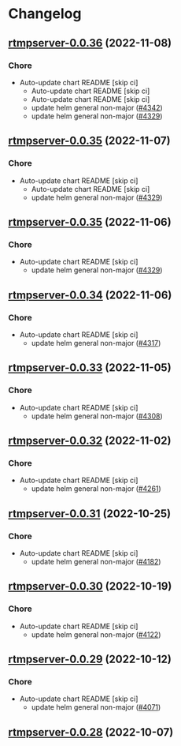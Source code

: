 # Changelog



## [rtmpserver-0.0.36](https://github.com/truecharts/charts/compare/rtmpserver-0.0.34...rtmpserver-0.0.36) (2022-11-08)

### Chore

- Auto-update chart README [skip ci]
  - Auto-update chart README [skip ci]
  - Auto-update chart README [skip ci]
  - update helm general non-major ([#4342](https://github.com/truecharts/charts/issues/4342))
  - update helm general non-major ([#4329](https://github.com/truecharts/charts/issues/4329))




## [rtmpserver-0.0.35](https://github.com/truecharts/charts/compare/rtmpserver-0.0.34...rtmpserver-0.0.35) (2022-11-07)

### Chore

- Auto-update chart README [skip ci]
  - Auto-update chart README [skip ci]
  - update helm general non-major ([#4329](https://github.com/truecharts/charts/issues/4329))




## [rtmpserver-0.0.35](https://github.com/truecharts/charts/compare/rtmpserver-0.0.34...rtmpserver-0.0.35) (2022-11-06)

### Chore

- Auto-update chart README [skip ci]
  - update helm general non-major ([#4329](https://github.com/truecharts/charts/issues/4329))




## [rtmpserver-0.0.34](https://github.com/truecharts/charts/compare/rtmpserver-0.0.33...rtmpserver-0.0.34) (2022-11-06)

### Chore

- Auto-update chart README [skip ci]
  - update helm general non-major ([#4317](https://github.com/truecharts/charts/issues/4317))




## [rtmpserver-0.0.33](https://github.com/truecharts/charts/compare/rtmpserver-0.0.32...rtmpserver-0.0.33) (2022-11-05)

### Chore

- Auto-update chart README [skip ci]
  - update helm general non-major ([#4308](https://github.com/truecharts/charts/issues/4308))




## [rtmpserver-0.0.32](https://github.com/truecharts/charts/compare/rtmpserver-0.0.31...rtmpserver-0.0.32) (2022-11-02)

### Chore

- Auto-update chart README [skip ci]
  - update helm general non-major ([#4261](https://github.com/truecharts/charts/issues/4261))




## [rtmpserver-0.0.31](https://github.com/truecharts/charts/compare/rtmpserver-0.0.30...rtmpserver-0.0.31) (2022-10-25)

### Chore

- Auto-update chart README [skip ci]
  - update helm general non-major ([#4182](https://github.com/truecharts/charts/issues/4182))




## [rtmpserver-0.0.30](https://github.com/truecharts/charts/compare/rtmpserver-0.0.29...rtmpserver-0.0.30) (2022-10-19)

### Chore

- Auto-update chart README [skip ci]
  - update helm general non-major ([#4122](https://github.com/truecharts/charts/issues/4122))




## [rtmpserver-0.0.29](https://github.com/truecharts/charts/compare/rtmpserver-0.0.28...rtmpserver-0.0.29) (2022-10-12)

### Chore

- Auto-update chart README [skip ci]
  - update helm general non-major ([#4071](https://github.com/truecharts/charts/issues/4071))




## [rtmpserver-0.0.28](https://github.com/truecharts/charts/compare/rtmpserver-0.0.27...rtmpserver-0.0.28) (2022-10-07)
